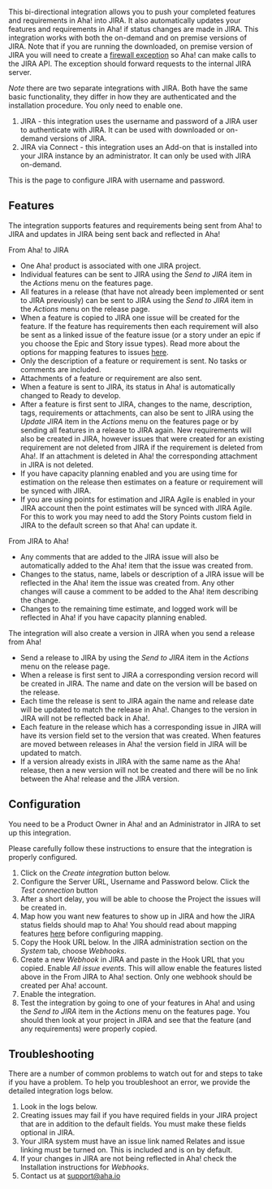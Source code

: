 This bi-directional integration allows you to push your completed features and requirements in Aha! into JIRA. It also automatically updates your features and requirements in Aha! if status changes are made in JIRA. This integration works with both the on-demand and on premise versions of JIRA. Note that if you are running the downloaded, on premise version of JIRA you will need to create a [firewall exception](http://support.aha.io/entries/30405367-Whitelisting-Aha-IP-addresses) so Aha! can make calls to the JIRA API. The exception should forward requests to the internal JIRA server. 

*Note* there are two separate integrations with JIRA. Both have the same basic functionality, they differ in how they are authenticated and the installation procedure. You only need to enable one.

1. JIRA - this integration uses the username and password of a JIRA user to authenticate with JIRA. It can be used with downloaded or on-demand versions of JIRA.
2. JIRA via Connect - this integration uses an Add-on that is installed into your JIRA instance by an administrator. It can only be used with JIRA on-demand.

This is the page to configure JIRA with username and password.

## Features

The integration supports features and requirements being sent from Aha! to JIRA and updates in JIRA being sent back and reflected in Aha!

From Aha! to JIRA

* One Aha! product is associated with one JIRA project.
* Individual features can be sent to JIRA using the _Send to JIRA_ item in the _Actions_ menu on the features page.
* All features in a release (that have not already been implemented or sent to JIRA previously) can be sent to JIRA using the _Send to JIRA_ item in the _Actions_ menu on the release page.
* When a feature is copied to JIRA one issue will be created for the feature. If 
  the feature has requirements then each requirement will also be sent as a 
  linked issue of the feature issue (or a story under an epic if you choose the Epic and Story issue types). Read more about the options for mapping features to issues [here](http://support.aha.io/entries/40730567).
* Only the description of a feature or requirement is sent. No tasks or comments are included. 
* Attachments of a feature or requirement are also sent.
* When a feature is sent to JIRA, its status in Aha! is automatically changed to Ready to develop.
* After a feature is first sent to JIRA, changes to the name, description, tags, requirements or attachments, can also be sent to JIRA using the _Update JIRA_ item in the _Actions_ menu on the features page or by sending all features in a release to JIRA again. New requirements will also be created in JIRA, however issues that were created for an existing requirement are not deleted from JIRA if the requirement is deleted from Aha!. If an attachment is deleted in Aha! the corresponding attachment in JIRA is not deleted.
* If you have capacity planning enabled and you are using time for estimation on the release then estimates on a feature or requirement will be synced with JIRA.
* If you are using points for estimation and JIRA Agile is enabled in your JIRA account then the point estimates will be synced with JIRA Agile. For this
to work you may need to add the Story Points custom field in JIRA to the default screen so that Aha! can update it.

From JIRA to Aha!

* Any comments that are added to the JIRA issue will also be automatically added to the Aha! item that the issue was created from.
* Changes to the status, name, labels or description of a JIRA issue will be reflected in the Aha! item the issue was created from. Any other changes will cause a comment to be added to the Aha! item describing the change.
* Changes to the remaining time estimate, and logged work will be reflected in Aha! if you have capacity planning enabled.

The integration will also create a version in JIRA when you send a release from Aha!

* Send a release to JIRA by using the _Send to JIRA_ item in the _Actions_ menu on the release page.
* When a release is first sent to JIRA a corresponding version record will be created in JIRA. The name and date on the version will be based on the release.
* Each time the release is sent to JIRA again the name and release date will be updated to match the release in Aha!. Changes to the version in JIRA will not be reflected back in Aha!.
* Each feature in the release which has a corresponding issue in JIRA will have its version field set to the version that was created. When features are moved between releases in Aha! the version field in JIRA will be updated to match.
* If a version already exists in JIRA with the same name as the Aha! release, then a new version will not be created and there will be no link between the Aha! release and the JIRA version.

## Configuration

You need to be a Product Owner in Aha! and an Administrator in JIRA to set up this integration.

Please carefully follow these instructions to ensure that the integration is properly configured.

1. Click on the _Create integration_ button below.
2.	Configure the Server URL, Username and Password below. Click the _Test connection_ button
3.	After a short delay, you will be able to choose the Project the issues will be created in.
4. 	Map how you want new features to show up in JIRA and how the JIRA status fields should map to Aha! You should read about mapping features [here](http://support.aha.io/entries/40730567) before configuring mapping.
5.	Copy the Hook URL below. In the JIRA administration section on the _System_ tab, choose _Webhooks_.
6.	Create a new _Webhook_ in JIRA and paste in the Hook URL that you copied. Enable _All issue events_. This will allow enable the features listed above in the From JIRA to Aha! section. Only one webhook should be created per Aha! account.
7.	Enable the integration.
8. 	Test the integration by going to one of your features in Aha! and using the _Send to JIRA_ item in the _Actions_ menu on the features page. You should then look at your project in JIRA and see that the feature (and any requirements) were properly copied. 


## Troubleshooting

There are a number of common problems to watch out for and steps to take if you have a problem. To help you troubleshoot an error, we provide the detailed integration logs below. 

1. Look in the logs below.
2. Creating issues may fail if you have required fields in your JIRA project that are in addition to the default fields. You must make these fields optional in JIRA.
3. Your JIRA system must have an issue link named Relates and issue linking must be turned on. This is included and is on by default.
4. If your changes in JIRA are not being reflected in Aha! check the Installation instructions for _Webhooks_. 
5. Contact us at support@aha.io




